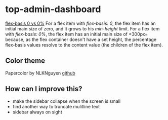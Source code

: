 # top-admin-dashboard

[flex-basis 0 vs 0%](https://developer.mozilla.org/en-US/docs/Web/CSS/flex-basis)
For a flex item with *flex-basis: 0*, the flex item has an initial main size of zero, and it grows to his *min-height* limit. 
For a flex item with *flex-basis: 0%*, the flex item has an initial main size of =300px= because, as the flex container doesn't have a set height, the percentage flex-basis values resolve to the content value (the children of the flex item).

## Color theme
Papercolor by NLKNguyen [github](https://github.com/NLKNguyen/papercolor-theme)

## How can I improve this?
- make the sidebar collapse when the screen is small
- find another way to truncate mulitline text
- sidebar always on sight
